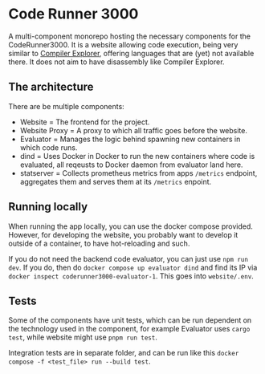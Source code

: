 # Code Runner 3000
A multi-component monorepo hosting the necessary components for the
CodeRunner3000. It is a website allowing code execution, being very similar to
[Compiler Explorer](https://godbolt.org/), offering languages that are (yet)
not available there. It does not aim to have disassembly like Compiler
Explorer.

## The architecture
There are be multiple components:
- Website = The frontend for the project.
- Website Proxy = A proxy to which all traffic goes before the website.
- Evaluator = Manages the logic behind spawning new containers in which code runs.
- dind = Uses Docker in Docker to run the new containers where code is
  evaluated, all reqeusts to Docker daemon from evaluator land here.
- statserver = Collects prometheus metrics from apps `/metrics` endpoint,
  aggregates them and serves them at its `/metrics` enpoint.

## Running locally

When running the app locally, you can use the docker compose provided. However,
for developing the website, you probably want to develop it outside of a
container, to have hot-reloading and such.

If you do not need the backend code evaluator, you can just use `npm run dev`.
If you do, then do `docker compose up evaluator dind` and find its IP via
`docker inspect coderunner3000-evaluator-1`. This goes into `website/.env`.

## Tests
Some of the components have unit tests, which can be run dependent on the technology
used in the component, for example Evaluator uses `cargo test`, while website might use
`pnpm run test`.

Integration tests are in separate folder, and can be run like this `docker
compose -f <test_file> run --build test`.
